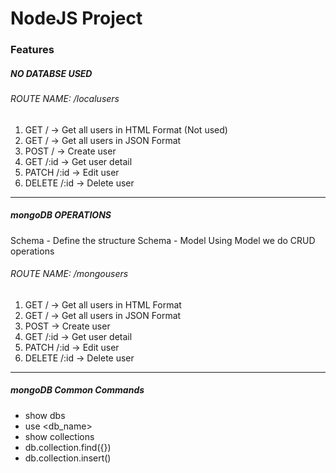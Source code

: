# NodeJS Project

### Features
##### NO DATABSE USED
###### ROUTE NAME: /localusers

1. GET / -> Get all users in HTML Format (Not used)
2. GET /  -> Get all users in JSON Format
4. POST / -> Create user
3. GET /:id -> Get user detail
5. PATCH /:id -> Edit user
6. DELETE /:id -> Delete user

-------------
##### mongoDB OPERATIONS
Schema - Define the structure
    Schema - Model
    Using Model we do CRUD operations

###### ROUTE NAME: /mongousers
1. GET / -> Get all users in HTML Format
2. GET /  -> Get all users in JSON Format
4. POST  -> Create user
3. GET /:id -> Get user detail
5. PATCH /:id -> Edit user
6. DELETE /:id -> Delete user
-------------

##### mongoDB Common Commands
- show dbs
- use <db_name>
- show collections
- db.collection.find({})
- db.collection.insert()
